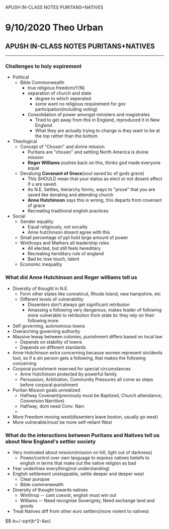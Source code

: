 APUSH IN-CLASS NOTES PURITANS+NATIVES

# 9/10/2020 Theo Urban
## APUSH IN-CLASS NOTES PURITANS+NATIVES
***
### Challenges to holy expirement
 - Political
	 - Bible Commonwealth
		 - true religious freedom(Y/N)
		 - separation of church and state
			 - degree to which seperated
			 - some want no religious requirement for gov participation(including voting)
		 - Consolidation of power amongst ministers and magistrates
			 - Tried to get away from this in England, reproduced it in New England
			 - What they are actually trying to change is they want to be at the top rather than the bottom
 - Theological
	 - Concept of "Chosen" and divine mission
		 - Puritans are "chosen" and settling North America is divine mission
		 - **Roger Williams** pushes back on this, thinks god made everyone equal
	 - Devaluing **Covenant of Grace**(soul saved bc of gods grace)
		 - This SHOULD mean that your status as elect or not dosent affect if u are saved.  
		 - As N.E. Settles, hierarchy forms, ways to "prove" that you are saved like donating and attending church
		 - **Anne Hutchinson** says this is wrong, this departs from covenant of grace
		 - Recreating traditional english practices
 - Social
	 - Gender equality
		 - Equal religiously, not socailly
		 - Anne hutchinson dosent agree with this
	 - Small percentage of ppl hold large amount of power
	 - Winthrops and Mathers all leadership roles
		 - All elected, but still feels hereditary
		 - Recreating heriditary rule of england
		 - Bad bc lose touch, talent
	 - Economic inequality

### What did Anne Hutchinson and Roger williams tell us
 - Diversity of thought in N.E. 
	 - Form other states like conneticut, Rhode Island, new hampshire, etc
	 - Different levels of vulnerability
		 - Dissenters don't always get significant retributon
		 - Amassing a following very dangerous, makes leader of following more vulnerable to retribution from state bc they rely on their following more
 - Self governing, autonomous towns
 - Overarching governing authority
 - Massive leway between colonies, punishment differs based on local law
	 - Depends on stability of towns
	 - Depends on different standards
 - Anne Hutchinson extra concerning because women represent sin/devils tool, so if a sin person gets a following, that makes the following concerning
 - Corporal punishment reserved for special circumstances
	 - Anne Hutchinson protected by powerful family
	 - Persuasion, Arbitration, Community Pressures all come as steps before corporal punishment
 - Puritan Mission goals unrealized
	 - Halfway Covenant(previously must be Baptized, Church attendance, Conversion Narritive)
	 - Halfway, dont need Conv. Narr.
	 - 
 - More Freedom moving west(dissenters leave boston, usually go west)
 - More vulnerable/must be more self-reliant West

### What do the interactions between Puritans and Natives tell us about New England's settler society
 - Very motivated about mission(mission on hill, light out of darkness)
	 - Power/control over own language to express natives beliefs to english in terms that make out the native religion as bad
 - Fear underlines everything(not understanding)
 - English settlement unstoppable, settle deeper and deeper west
	 - Clear puropse
	 - Bible commonwealth
 - Diversity of thought towards natives
	 - Winthrop -- cant coexist, english must win out
	 - Williams -- Need recognise Soverignty, Need exchange land and goods
 - Treat Natives diff from other euro settlers(more violent to natives)

$$-b+/-sqrt(b^2-4ac)